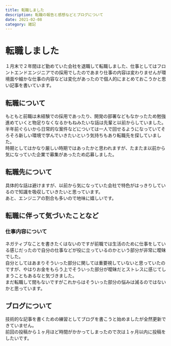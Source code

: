 ```yaml
---
title: 転職しました
description: 転職の報告と感想などとブログについて
date: 2021-02-08
category: 雑記
---
```


# 転職しました

１月末で２年間ほど勤めていた会社を退職して転職しました、仕事としてはフロントエンドエンジニアでの採用でしたのであまり仕事の内容は変わりませんが環境面や細かな仕事の内容などは変化があったので個人的にまとめておこうかと思い記事を書いています。

## 転職について

もともと前職は未経験での採用であったり、開発の部署などもなかったため勉強進めていくと物足りなくなるかもねみたいな話は先輩と以前からしていました。  
半年前ぐらいから日常的な案件などについては一人で回せるようになっていてそろそろ新しい環境で学んでいきたいという気持ちもあり転職先を探していました。  
時期としてはかなり厳しい時期ではあったかと思われますが、たまたま以前から気になっていた企業で募集があったため応募しました。

## 転職先について

具体的な話は避けますが、以前から気になっていた会社で特色がはっきりしているので知識を吸収していきたいと思っています。  
あと、エンジニアの割合も多いので地味に嬉しいです。

## 転職に伴って気づいたことなど

### 仕事内容について

ネガティブなことを書きたくはないのですが前職では生活のために仕事をしている感じだったので自分の仕事などが役に立っているのかという部分が非常に曖昧でした。  
自分としてはあまりそういった部分に関しては重要視していないと思っていたのですが、やはりお金をもらう上でそういった部分が曖昧だとストレスに感じてしまうこともあるなと気づきました。  
まだ転職して間もないですがこれからはそういった部分の悩みは減るのではないかと思っています。

## ブログについて

技術的な記事を書くための練習としてブログを書こうと始めましたが全然更新できていません。  
前回の投稿から１ヶ月ほど時間がかかってしまったので次は１ヶ月以内に投稿をしたいです。
